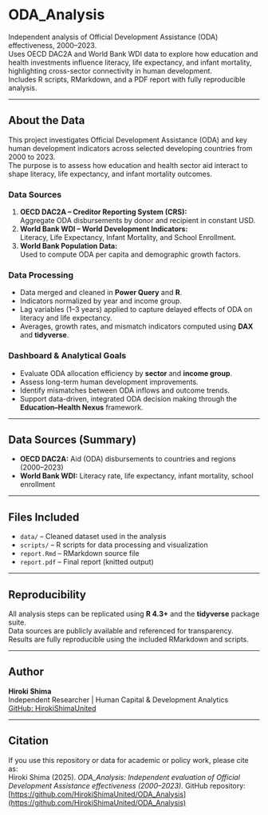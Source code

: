 # ODA_Analysis

Independent analysis of Official Development Assistance (ODA) effectiveness, 2000–2023.  
Uses OECD DAC2A and World Bank WDI data to explore how education and health investments influence literacy, life expectancy, and infant mortality, highlighting cross-sector connectivity in human development.  
Includes R scripts, RMarkdown, and a PDF report with fully reproducible analysis.

---

## About the Data
This project investigates Official Development Assistance (ODA) and key human development indicators across selected developing countries from 2000 to 2023.  
The purpose is to assess how education and health sector aid interact to shape literacy, life expectancy, and infant mortality outcomes.

### Data Sources
1. **OECD DAC2A – Creditor Reporting System (CRS):**  
   Aggregate ODA disbursements by donor and recipient in constant USD.  
2. **World Bank WDI – World Development Indicators:**  
   Literacy, Life Expectancy, Infant Mortality, and School Enrollment.  
3. **World Bank Population Data:**  
   Used to compute ODA per capita and demographic growth factors.

### Data Processing
- Data merged and cleaned in **Power Query** and **R**.  
- Indicators normalized by year and income group.  
- Lag variables (1–3 years) applied to capture delayed effects of ODA on literacy and life expectancy.  
- Averages, growth rates, and mismatch indicators computed using **DAX** and **tidyverse**.  

### Dashboard & Analytical Goals
- Evaluate ODA allocation efficiency by **sector** and **income group**.  
- Assess long-term human development improvements.  
- Identify mismatches between ODA inflows and outcome trends.  
- Support data-driven, integrated ODA decision making through the **Education–Health Nexus** framework.

---

## Data Sources (Summary)
- **OECD DAC2A:** Aid (ODA) disbursements to countries and regions (2000–2023)  
- **World Bank WDI:** Literacy rate, life expectancy, infant mortality, school enrollment  

---

## Files Included
- `data/` – Cleaned dataset used in the analysis  
- `scripts/` – R scripts for data processing and visualization  
- `report.Rmd` – RMarkdown source file  
- `report.pdf` – Final report (knitted output)

---

## Reproducibility
All analysis steps can be replicated using **R 4.3+** and the **tidyverse** package suite.  
Data sources are publicly available and referenced for transparency.  
Results are fully reproducible using the included RMarkdown and scripts.

---

## Author
**Hiroki Shima**  
Independent Researcher | Human Capital & Development Analytics  
[GitHub: HirokiShimaUnited](https://github.com/HirokiShimaUnited)

---

## Citation
If you use this repository or data for academic or policy work, please cite as:  
Hiroki Shima (2025). *ODA_Analysis: Independent evaluation of Official Development Assistance effectiveness (2000–2023).* GitHub repository: [https://github.com/HirokiShimaUnited/ODA_Analysis](https://github.com/HirokiShimaUnited/ODA_Analysis)
